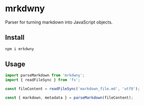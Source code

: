 # mrkdwny

Parser for turning markdown into JavaScript objects.

## Install

```sh
npm i mrkdwny
```

## Usage

```ts
import parseMarkdown from 'mrkdwny';
import { readFileSync } from 'fs';

const fileContent = readFileSync('markdown_file.md', 'utf8');

const { markdown, metadata } = parseMarkdown(fileContent);
```
